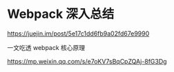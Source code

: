 # Webpack 深入总结



https://juejin.im/post/5e17c1dd6fb9a02fd67e9990



一文吃透 webpack 核心原理

https://mp.weixin.qq.com/s/e7oKV7sBqCpZQAj-8fG3Dg